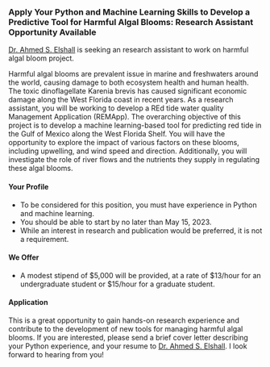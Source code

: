 ### Apply Your Python and Machine Learning Skills to Develop a Predictive Tool for Harmful Algal Blooms: Research Assistant Opportunity Available

[Dr. Ahmed S. Elshall](https://orcid.org/0000-0001-8200-5064) is seeking an research assistant to work on harmful algal bloom project. 

Harmful algal blooms are prevalent issue in marine and freshwaters around the world, causing damage to both ecosystem health and human health. The toxic dinoflagellate Karenia brevis has caused significant economic damage along the West Florida coast in recent years. As a research assistant, you will be working to develop a REd tide water quality Management Application (REMApp). The overarching objective of this project is to develop a machine learning-based tool for predicting red tide in the Gulf of Mexico along the West Florida Shelf. You will  have the opportunity to explore the impact of various factors on these blooms, including upwelling, and wind speed and direction. Additionally, you will investigate the role of river flows and the nutrients they supply in regulating these algal blooms. 

#### Your Profile 
- To be considered for this position, you must have experience in Python and machine learning.
-	You should be able to start by no later than May 15, 2023.
-	While an interest in research and publication would be preferred, it is not a requirement.

#### We Offer
- A modest stipend of $5,000 will be provided, at a rate of $13/hour for an undergraduate student or $15/hour for a graduate student. 

#### Application
This is a great opportunity to gain hands-on research experience and contribute to the development of new tools for managing harmful algal blooms. If you are interested, please send a brief cover letter describing your Python experience, and your resume to [Dr. Ahmed S. Elshall](mailto:aelshall@fgcu.edu). I look forward to hearing from you!
